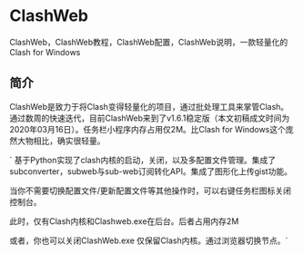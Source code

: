 # ClashWeb
ClashWeb，ClashWeb教程，ClashWeb配置，ClashWeb说明，一款轻量化的Clash for Windows



简介
---

ClashWeb是致力于将Clash变得轻量化的项目，通过批处理工具来掌管Clash。通过数周的快速迭代，目前ClashWeb来到了v1.6.1稳定版（本文初稿成文时间为2020年03月16日）。任务栏小程序内存占用仅2M。比Clash for Windows这个庞然大物相比，确实很轻量。  


` 基于Python实现了clash内核的启动，关闭，以及多配置文件管理。集成了subconverter，subweb与sub-web订阅转化API。集成了图形化上传gist功能。

当你不需要切换配置文件/更新配置文件等其他操作时，可以右键任务栏图标关闭控制台。

此时，仅有Clash内核和Clashweb.exe在后台。后者占用内存2M

或者，你也可以关闭ClashWeb.exe 仅保留Clash内核。通过浏览器切换节点。`
